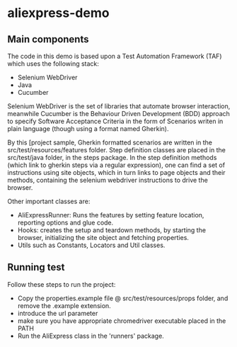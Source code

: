 # aliexpress-demo

## Main components

The code in this demo is based upon a Test Automation Framework (TAF) which uses the following stack:

* Selenium WebDriver
* Java
* Cucumber

Selenium WebDriver is the set of libraries that automate browser interaction, meanwhile Cucumber is the Behaviour Driven 
Development (BDD) approach to specify Software Acceptance Criteria in the form of Scenarios writen in plain language 
(though using a format named Gherkin).

By this [project sample, Gherkin formatted scenarios are written in the src/test/resources/features folder.  Step definition classes are 
placed in the src/test/java folder, in the steps package.  In the step definition methods (which link to gherkin steps via a regular expression),
one can find a set of instructions using site objects, which in turn links to page objects and their methods, containing the selenium
webdriver instructions to drive the browser.

Other important classes are:

* AliExpressRunner:  Runs the features by setting feature location, reporting options and glue code.
* Hooks:  creates the setup and teardown methods, by starting the browser, initializing the site object and fetching properties.
* Utils such as Constants, Locators and Util classes.

## Running test

Follow these steps to run the project:

* Copy the properties.example file @ src/test/resources/props folder, and remove the .example extension.
* introduce the url parameter
* make sure you have appropriate chromedriver executable placed in the PATH
* Run the AliExpress class in the 'runners' package.
